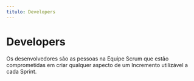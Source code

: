 ```yaml
---
titulo: Developers
---
```


# Developers

Os desenvolvedores são as pessoas na Equipe Scrum que estão comprometidas em criar qualquer aspecto de um Incremento utilizável a cada Sprint.
